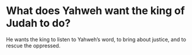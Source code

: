 # What does Yahweh want the king of Judah to do?

He wants the king to listen to Yahweh’s word, to bring about justice, and to rescue the oppressed.
